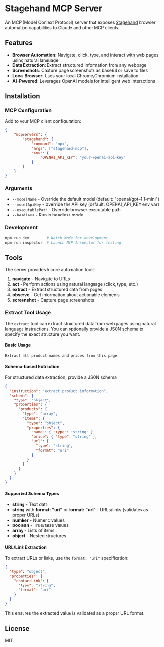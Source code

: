 # Stagehand MCP Server

An MCP (Model Context Protocol) server that exposes [Stagehand](https://github.com/browserbase/stagehand) browser automation capabilities to Claude and other MCP clients.

## Features

- **Browser Automation**: Navigate, click, type, and interact with web pages using natural language
- **Data Extraction**: Extract structured information from any webpage
- **Screenshots**: Capture page screenshots as base64 or save to files
- **Local Browser**: Uses your local Chrome/Chromium installation
- **AI-Powered**: Leverages OpenAI models for intelligent web interactions

## Installation

### MCP Configuration

Add to your MCP client configuration:

```json
{
    "mcpServers": {
        "stagehand": {
            "command": "npx",
            "args": ["stagehand-mcp"],
            "env": {
                "OPENAI_API_KEY": "your-openai-api-key"
            }
        }
    }
}
```

### Arguments

- `--modelName` - Override the default model (default: "openai/gpt-4.1-mini")
- `--modelApiKey` - Override the API key (default: OPENAI_API_KEY env var)
- `--executablePath` - Override browser executable path
- `--headless` - Run in headless mode

### Development

```bash
npm run dev        # Watch mode for development
npm run inspector  # Launch MCP Inspector for testing
```

## Tools

The server provides 5 core automation tools:

1. **navigate** - Navigate to URLs
2. **act** - Perform actions using natural language (click, type, etc.)
3. **extract** - Extract structured data from pages
4. **observe** - Get information about actionable elements
5. **screenshot** - Capture page screenshots

### Extract Tool Usage

The `extract` tool can extract structured data from web pages using natural language instructions. You can optionally provide a JSON schema to specify the exact structure you want.

#### Basic Usage

```
Extract all product names and prices from this page
```

#### Schema-based Extraction

For structured data extraction, provide a JSON schema:

```json
{
  "instruction": "extract product information",
  "schema": {
    "type": "object",
    "properties": {
      "products": {
        "type": "array",
        "items": {
          "type": "object", 
          "properties": {
            "name": { "type": "string" },
            "price": { "type": "string" },
            "url": { 
              "type": "string",
              "format": "uri"
            }
          }
        }
      }
    }
  }
}
```

#### Supported Schema Types

- **string** - Text data
- **string** with **format: "uri"** or **format: "url"** - URLs/links (validates as proper URLs)
- **number** - Numeric values
- **boolean** - True/false values
- **array** - Lists of items
- **object** - Nested structures

#### URL/Link Extraction

To extract URLs or links, use the `format: "uri"` specification:

```json
{
  "type": "object",
  "properties": {
    "contactLink": {
      "type": "string",
      "format": "uri"
    }
  }
}
```

This ensures the extracted value is validated as a proper URL format.

## License

MIT
